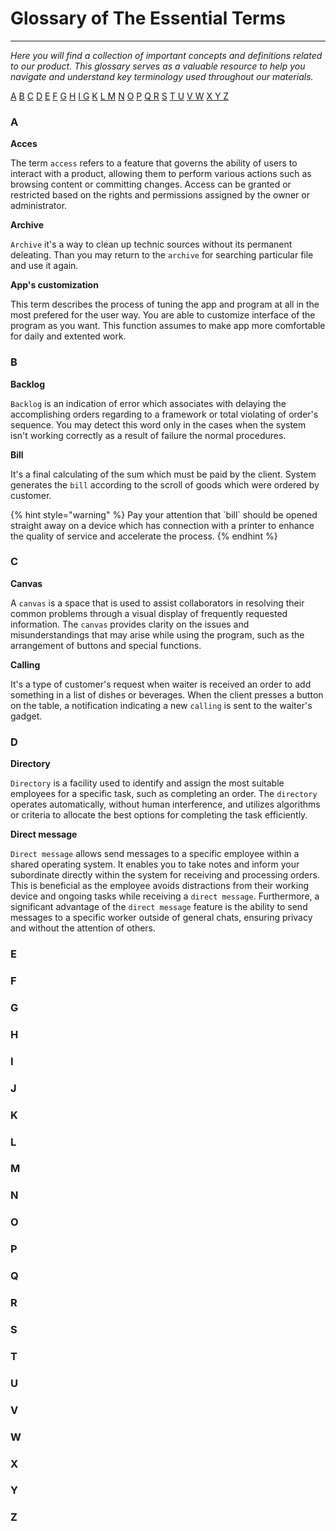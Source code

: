 # Glossary of The Essential Terms

***

_Here you will find a collection of important concepts and definitions related to our product. This glossary serves as a valuable resource to help you navigate and understand key terminology used throughout our materials._

[A](<README (1).md#a>) [B](<README (1).md#b>) [C](<README (1).md#c>) [D](<README (1).md#d>) [E](<README (1).md#e>) [F](<README (1).md#f>) [G](<README (1).md#g>) [H](<README (1).md#h>) [I ](<README (1).md#i>)[G](<README (1).md#g>) [K](<README (1).md#k>) [L ](<README (1).md#l>)[M](<README (1).md#m>) [N](<README (1).md#n>) [O](<README (1).md#o>) [P](<README (1).md#p>) [Q ](<README (1).md#q>)[R](<README (1).md#r>) [S](<README (1).md#s>) [T ](<README (1).md#t>)[U](<README (1).md#u>) [V ](<README (1).md#v>)[W](<README (1).md#w>) [X ](<README (1).md#x>)[Y ](<README (1).md#y>)[Z](<README (1).md#z>)

### A

**Acces**

The term `access` refers to a feature that governs the ability of users to interact with a product, allowing them to perform various actions such as browsing content or committing changes. Access can be granted or restricted based on the rights and permissions assigned by the owner or administrator.

**Archive**&#x20;

`Archive` it's a way to clean up technic sources without its permanent deleating. Than you may return to the `archive` for searching particular file and use it again.

**App's customization**&#x20;

This term describes the process of tuning the app and program at all in the most prefered for the user way. You are able to customize interface of the program as you want. This function assumes to make app more comfortable for daily and extented work.

### B

**Backlog**

`Backlog` is an indication of error which associates with delaying the accomplishing orders regarding to a framework or total violating of order's sequence. You may detect this word only in the cases when the system isn't working correctly as a result of failure the normal procedures.

**Bill**&#x20;

It's a final calculating of the sum which must be paid by the client. System generates the `bill` according to the scroll of goods which were ordered by customer.

{% hint style="warning" %}
Pay your attention that \`bill\` should be opened straight away on a device which has connection with a printer to enhance the quality of service and accelerate the process.
{% endhint %}

### C

**Canvas**

A `canvas` is a space that is used to assist collaborators in resolving their common problems through a visual display of frequently requested information. The `canvas` provides clarity on the issues and misunderstandings that may arise while using the program, such as the arrangement of buttons and special functions.

**Calling**&#x20;

It's a type of customer's request when waiter is received an order to add something in a list of dishes or beverages. When the client presses a button on the table, a notification indicating a new `calling` is sent to the waiter's gadget.

### D

**Directory**&#x20;

`Directory` is a facility used to identify and assign the most suitable employees for a specific task, such as completing an order. The `directory` operates automatically, without human interference, and utilizes algorithms or criteria to allocate the best options for completing the task efficiently.

**Direct message**

`Direct message` allows send messages to a specific employee within a shared operating system. It enables you to take notes and inform your subordinate directly within the system for receiving and processing orders. This is beneficial as the employee avoids distractions from their working device and ongoing tasks while receiving a `direct message`. Furthermore, a significant advantage of the `direct message` feature is the ability to send messages to a specific worker outside of general chats, ensuring privacy and without the attention of others.

### E



### F



### G



### H



### I



### J



### K



### L



### M



### N



### O



### P



### Q



### R



### S



### T



### U



### V



### W



### X



### Y



### Z

